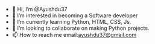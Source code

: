- 👋 Hi, I’m @Ayushdu37
- 👀 I’m interested in becoming a Software developer
- 🌱 I’m currently learning Python, HTML, CSS, Js.
- 💞️ I’m looking to collaborate on making Python projects.
- 📫 How to reach me email:ayushdu37@gmail.com

